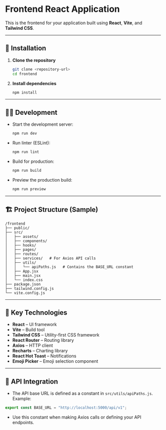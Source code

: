 
# Frontend React Application

This is the frontend for your application built using **React**, **Vite**, and **Tailwind CSS**.

---

## 🚀 Installation

1. **Clone the repository**
   ```bash
   git clone <repository-url>
   cd frontend
   ```

2. **Install dependencies**
   ```bash
   npm install
   ```

---

## 👨‍💻 Development

- Start the development server:
  ```bash
  npm run dev
  ```

- Run linter (ESLint):
  ```bash
  npm run lint
  ```

- Build for production:
  ```bash
  npm run build
  ```

- Preview the production build:
  ```bash
  npm run preview
  ```

---

## 🏗️ Project Structure (Sample)
```
/frontend
├── public/
├── src/
│   ├── assets/
│   ├── components/
│   ├── hooks/
│   ├── pages/
│   ├── routes/
│   ├── services/   # For Axios API calls
│   ├── utils/
│   │   └── apiPaths.js   # Contains the BASE_URL constant
│   ├── App.jsx
│   ├── main.jsx
│   └── index.css
├── package.json
├── tailwind.config.js
└── vite.config.js
```

---

## 🌟 Key Technologies
- **React** – UI framework
- **Vite** – Build tool
- **Tailwind CSS** – Utility-first CSS framework
- **React Router** – Routing library
- **Axios** – HTTP client
- **Recharts** – Charting library
- **React Hot Toast** – Notifications
- **Emoji Picker** – Emoji selection component

---

## 🔐 API Integration
- The API base URL is defined as a constant in `src/utils/apiPaths.js`. Example:
```javascript
export const BASE_URL = "http://localhost:5000/api/v1";
```
- Use this constant when making Axios calls or defining your API endpoints.
